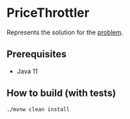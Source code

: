 # PriceThrottler

Represents the solution for the [problem](problem-statement.md).

## Prerequisites

* Java 11

## How to build (with tests)

```
./mvnw clean install
```